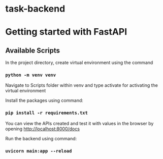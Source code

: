 # task-backend

# Getting started with FastAPI

## Available Scripts

In the project directory, create virtual environment using the command 

### `python -m venv venv`

Navigate to Scripts folder within venv and type activate for activating the virtual environment

Install the packages using command:

### `pip install -r requirements.txt`

You can view the APIs created and test it with values in the browser by opening [http://localhost:8000/docs](http://localhost:8000/docs)

Run the backend using command:

### `uvicorn main:app --reload`